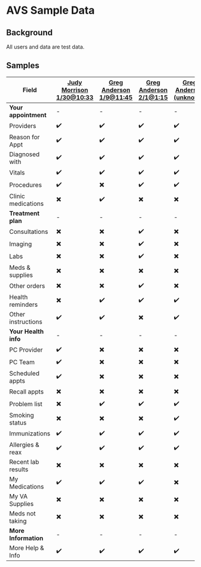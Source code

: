 # AVS Sample Data

## Background

All users and data are test data.

## Samples

| Field                | [Judy Morrison 1/30@10:33](https://staging.va.gov/my-health/medical-records/summaries-and-notes/visit-summary/64A8CA1B63211D47FA17066559073111) | [Greg Anderson 1/9@11:45 ](https://staging.va.gov/my-health/medical-records/summaries-and-notes/visit-summary/19EB9013C2AEFF364817048225063901) | [Greg Anderson 2/1@1:15 ](https://staging.va.gov/my-health/medical-records/summaries-and-notes/visit-summary/CDAA69AA6CDEDC1A1117068177651281) | [Greg Anderson (unknown) ](https://staging.va.gov/my-health/medical-records/summaries-and-notes/visit-summary/D42423281185CAB92217071663807494)
| -------------------- | -- | -- | -- | -- |
| **Your appointment** | -  |  - |  - |  - |
| Providers            | ✔️ | ✔️ | ✔️ | ✔️ |
| Reason for Appt      | ✔️ | ✔️ | ✔️ | ✔️ |
| Diagnosed with       | ✔️ | ✔️ | ✔️ | ✔️ |
| Vitals               | ✔️ | ✔️ | ✔️ | ✔️ |
| Procedures           | ✔️ | ✖️ | ✔️ | ✔️ |
| Clinic medications   | ✖️ | ✔️ | ✖️ | ✖️ |
| **Treatment plan**   | -  |  - |  - |  - |
| Consultations        | ✖️ | ✖️ | ✔️ | ✖️ |
| Imaging              | ✖️ | ✖️ | ✔️ | ✖️ |
| Labs                 | ✖️ | ✖️ | ✔️ | ✖️ |
| Meds & supplies      | ✖️ | ✖️ | ✖️ | ✖️ |
| Other orders         | ✖️ | ✖️ | ✔️ | ✖️ |
| Health reminders     | ✖️ | ✔️ | ✔️ | ✔️ |
| Other instructions   | ✔️ | ✔️ | ✖️ | ✔️ |
| **Your Health info** | -  |  - |  - |  - |
| PC Provider          | ✔️ | ✖️ | ✖️ | ✖️ |
| PC Team              | ✔️ | ✖️ | ✖️ | ✖️ |
| Scheduled appts      | ✔️ | ✖️ | ✖️ | ✖️ |
| Recall appts         | ✖️ | ✖️ | ✖️ | ✖️ |
| Problem list         | ✖️ | ✔️ | ✔️ | ✔️ |
| Smoking status       | ✖️ | ✖️ | ✖️ | ✔️ |
| Immunizations        | ✔️ | ✔️ | ✔️ | ✔️ |
| Allergies & reax     | ✔️ | ✔️ | ✔️ | ✔️ |
| Recent lab results   | ✖️ | ✖️ | ✖️ | ✖️ |
| My Medications       | ✔️ | ✔️ | ✔️ | ✖️ |
| My VA Supplies       | ✖️ | ✖️ | ✖️ | ✖️ |
| Meds not taking      | ✖️ | ✖️ | ✖️ | ✖️ |
| **More Information** | -  |  - |  - |  - |
| More Help & Info     | ✔️ | ✔️ | ✔️ | ✔️ |
